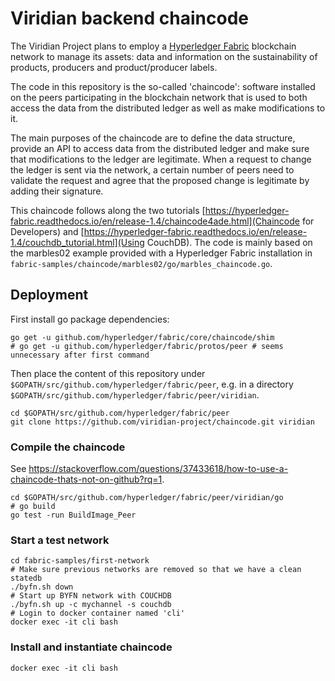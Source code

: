 # Viridian backend chaincode

The Viridian Project plans to employ a [Hyperledger Fabric](https://hyperledger-fabric.readthedocs.io)
blockchain network to manage its assets: data and information on the
sustainability of products, producers and product/producer labels.

The code in this repository is the so-called 'chaincode': software installed on
the peers participating in the blockchain network that is used to both access
the data from the distributed ledger as well as make modifications to it.

The main purposes of the chaincode are to define the data structure, provide an
API to access data from the distributed ledger and make sure that modifications
to the ledger are legitimate. When a request to change the ledger is sent via
the network, a certain number of peers need to validate the request and agree
that the proposed change is legitimate by adding their signature.

This chaincode follows along the two tutorials
[https://hyperledger-fabric.readthedocs.io/en/release-1.4/chaincode4ade.html](Chaincode
for Developers) and
[https://hyperledger-fabric.readthedocs.io/en/release-1.4/couchdb_tutorial.html](Using CouchDB).
The code is mainly based on the marbles02 example provided with a Hyperledger
Fabric installation in `fabric-samples/chaincode/marbles02/go/marbles_chaincode.go`.

## Deployment

First install go package dependencies:

```
go get -u github.com/hyperledger/fabric/core/chaincode/shim
# go get -u github.com/hyperledger/fabric/protos/peer # seems unnecessary after first command
```

Then place the content of this repository under `$GOPATH/src/github.com/hyperledger/fabric/peer`,
e.g. in a directory `$GOPATH/src/github.com/hyperledger/fabric/peer/viridian`.

```
cd $GOPATH/src/github.com/hyperledger/fabric/peer
git clone https://github.com/viridian-project/chaincode.git viridian
```

### Compile the chaincode

See https://stackoverflow.com/questions/37433618/how-to-use-a-chaincode-thats-not-on-github?rq=1.

```
cd $GOPATH/src/github.com/hyperledger/fabric/peer/viridian/go
# go build
go test -run BuildImage_Peer
```

### Start a test network

```
cd fabric-samples/first-network
# Make sure previous networks are removed so that we have a clean statedb
./byfn.sh down
# Start up BYFN network with COUCHDB
./byfn.sh up -c mychannel -s couchdb
# Login to docker container named 'cli'
docker exec -it cli bash
```

### Install and instantiate chaincode

```
docker exec -it cli bash
```
